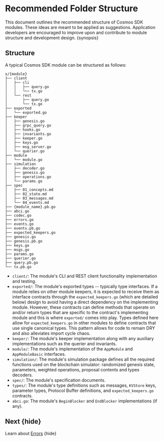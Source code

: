 <!--
order: 12
-->

# Recommended Folder Structure

This document outlines the recommended structure of Cosmos SDK modules. These ideas are meant to be applied as suggestions. Application developers are encouraged to improve upon and contribute to module structure and development design. {synopsis}

## Structure

A typical Cosmos SDK module can be structured as follows:

```shell
x/{module}
├── client
│   ├── cli
│   │   ├── query.go
│   │   └── tx.go
│   └── rest
│       ├── query.go
│       └── tx.go
├── exported
│   └── exported.go
├── keeper
│   ├── genesis.go
│   ├── grpc_query.go
│   ├── hooks.go
│   ├── invariants.go
│   ├── keeper.go
│   ├── keys.go
│   ├── msg_server.go
│   └── querier.go
├── module
│   └── module.go
├── simulation
│   ├── decoder.go
│   ├── genesis.go
│   ├── operations.go
│   └── params.go
├── spec
│   ├── 01_concepts.md
│   ├── 02_state.md
│   ├── 03_messages.md
│   └── 04_events.md
├── {module_name}.pb.go
├── abci.go
├── codec.go
├── errors.go
├── events.go
├── events.pb.go
├── expected_keepers.go
├── genesis.go
├── genesis.pb.go
├── keys.go
├── msgs.go
├── params.go
├── querier.go
├── query.pb.go
└── tx.pb.go
```

- `client/`: The module's CLI and REST client functionality implementation and
testing.
- `exported/`: The module's exported types -- typically type interfaces. If a module
relies on other module keepers, it is expected to receive them as interface
contracts through the `expected_keepers.go` (which are detailed below) design to
avoid having a direct dependency on the implementing module. However, these
contracts can define methods that operate on and/or return types that are specific
to the contract's implementing module and this is where `exported/` comes into play.
Types defined here allow for `expected_keepers.go` in other modules to define
contracts that use single canonical types. This pattern allows for code to remain
DRY and also alleviates import cycle chaos.
- `keeper/`: The module's keeper implementation along with any auxiliary
implementations such as the querier and invariants.
- `module/`: The module's implementation of the `AppModule` and `AppModuleBasic`
interfaces.
- `simulation/`: The module's simulation package defines all the required functions
used on the blockchain simulator: randomized genesis state, parameters, weighted
operations, proposal contents and types decoders.
- `spec/`: The module's specification documents.
- `types/`: The module's type definitions such as messages, `KVStore` keys,
parameter types, Protocol Buffer definitions, and `expected_keepers.go` contracts.
- `abci.go`: The module's `BeginBlocker` and `EndBlocker` implementations (if any).

## Next {hide}

Learn about [Errors](./errors.md) {hide}
